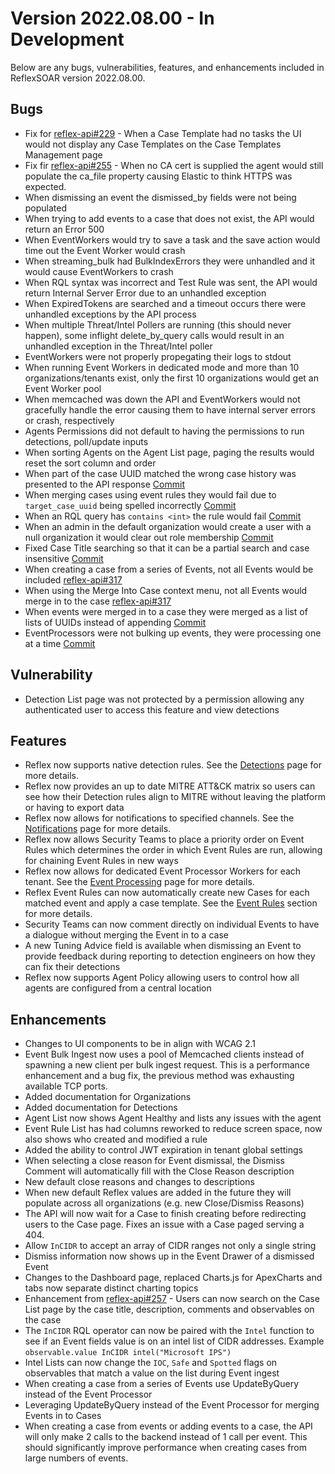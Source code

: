 # Version 2022.08.00 - In Development
Below are any bugs, vulnerabilities, features, and enhancements included in ReflexSOAR version 2022.08.00. 

## Bugs

- Fix for [reflex-api#229](https://github.com/reflexsoar/reflex-api/issues/229) - When a Case Template had no tasks the UI would not display any Case Templates on the Case Templates Management page 
- Fix fir [reflex-api#255](https://github.com/reflexsoar/reflex-api/issues/255) - When no CA cert is supplied the agent would still populate the ca_file property causing Elastic to think HTTPS was expected.
- When dismissing an event the dismissed_by fields were not being populated
- When trying to add events to a case that does not exist, the API would return an Error 500
- When EventWorkers would try to save a task and the save action would time out the Event Worker would crash
- When streaming_bulk had BulkIndexErrors they were unhandled and it would cause EventWorkers to crash
- When RQL syntax was incorrect and Test Rule was sent, the API would return Internal Server Error due to an unhandled exception
- When ExpiredTokens are searched and a timeout occurs there were unhandled exceptions by the API process
- When multiple Threat/Intel Pollers are running (this should never happen), some inflight delete_by_query calls would result in an unhandled exception in the Threat/Intel poller
- EventWorkers were not properly propegating their logs to stdout
- When running Event Workers in dedicated mode and more than 10 organizations/tenants exist, only the first 10 organizations would get an Event Worker pool
- When memcached was down the API and EventWorkers would not gracefully handle the error causing them to have internal server errors or crash, respectively
- Agents Permissions did not default to having the permissions to run detections, poll/update inputs
- When sorting Agents on the Agent List page, paging the results would reset the sort column and order
- When part of the case UUID matched the wrong case history was presented to the API response [Commit](https://github.com/reflexsoar/reflex-api/pull/311/commits/175043cee2e4d1b42b771ca3936398c2c7df0934)
- When merging cases using event rules they would fail due to `target_case_uuid` being spelled incorrectly [Commit](https://github.com/reflexsoar/reflex-api/pull/311/commits/108fb646314209eb476468c0e0999223cc31f127)
- When an RQL query has `contains <int>` the rule would fail [Commit](https://github.com/reflexsoar/reflex-api/pull/311/commits/3944015c6592584e97ad08bac7957f7afb56ef98)
- When an admin in the default organization would create a user with a null organization it would clear out role membership [Commit](https://github.com/reflexsoar/reflex-api/commit/75c508e0f6155fd0be606763bc143dfb4fc090af)
- Fixed Case Title searching so that it can be a partial search and case insensitive [Commit](https://github.com/reflexsoar/reflex-api/commit/08b005ebe4a811faaca67fb3d31f8b2601d8ff9b)
- When creating a case from a series of Events, not all Events would be included [reflex-api#317](https://github.com/reflexsoar/reflex-api/issues/317)
- When using the Merge Into Case context menu, not all Events would merge in to the case [reflex-api#317](https://github.com/reflexsoar/reflex-api/issues/317)
- When events were merged in to a case they were merged as a list of lists of UUIDs instead of appending [Commit](https://github.com/reflexsoar/reflex-api/commit/29b4fad1e6285370622b8e59c3d39a76bceefeee)
- EventProcessors were not bulking up events, they were processing one at a time [Commit](https://github.com/reflexsoar/reflex-api/commit/29b4fad1e6285370622b8e59c3d39a76bceefeee)

## Vulnerability

- Detection List page was not protected by a permission allowing any authenticated user to access this feature and view detections

## Features

- Reflex now supports native detection rules.  See the [Detections](../../detections/) page for more details.
- Reflex now provides an up to date MITRE ATT&CK matrix so users can see how their Detection rules align to MITRE without leaving the platform or having to export data
- Reflex now allows for notifications to specified channels.  See the [Notifications](../../notifications/) page for more details.
- Reflex now allows Security Teams to place a priority order on Event Rules which determines the order in which Event Rules are run, allowing for chaining Event Rules in new ways
- Reflex now allows for dedicated Event Processor Workers for each tenant.  See the [Event Processing](../../events/processing/) page for more details.
- Reflex Event Rules can now automatically create new Cases for each matched event and apply a case template.  See the [Event Rules](../../event-rules/) section for more details.
- Security Teams can now comment directly on individual Events to have a dialogue without merging the Event in to a case
- A new Tuning Advice field is available when dismissing an Event to provide feedback during reporting to detection engineers on how they can fix their detections
- Reflex now supports Agent Policy allowing users to control how all agents are configured from a central location


## Enhancements

- Changes to UI components to be in align with WCAG 2.1
- Event Bulk Ingest now uses a pool of Memcached clients instead of spawning a new client per bulk ingest request.  This is a performance enhancement and a bug fix, the previous method was exhausting available TCP ports.
- Added documentation for Organizations
- Added documentation for Detections
- Agent List now shows Agent Healthy and lists any issues with the agent
- Event Rule List has had columns reworked to reduce screen space, now also shows who created and modified a rule
- Added the ability to control JWT expiration in tenant global settings
- When selecting a close reason for Event dismissal, the Dismiss Comment will automatically fill with the Close Reason description
- New default close reasons and changes to descriptions
- When new default Reflex values are added in the future they will populate across all organizations (e.g. new Close/Dismiss Reasons)
- The API will now wait for a Case to finish creating before redirecting users to the Case page.  Fixes an issue with a Case paged serving a 404.
- Allow `InCIDR` to accept an array of CIDR ranges not only a single string
- Dismiss information now shows up in the Event Drawer of a dismissed Event
- Changes to the Dashboard page, replaced Charts.js for ApexCharts and tabs now separate distinct charting topics
- Enhancement from [reflex-api#257](https://github.com/reflexsoar/reflex-api/issues/257) - Users can now search on the Case List page by the case title, description, comments and observables on the case
- The `InCIDR` RQL operator can now be paired with the `Intel` function to see if an Event fields value is on an intel list of CIDR addresses.  Example `observable.value InCIDR intel("Microsoft IPS")`
- Intel Lists can now change the `IOC`, `Safe` and `Spotted` flags on observables that match a value on the list during Event ingest
- When creating a case from a series of Events use UpdateByQuery instead of the Event Processor
- Leveraging UpdateByQuery instead of the Event Processor for merging Events in to Cases
- When creating a case from events or adding events to a case, the API will only make 2 calls to the backend instead of 1 call per event. This should significantly improve performance when creating cases from large numbers of events.